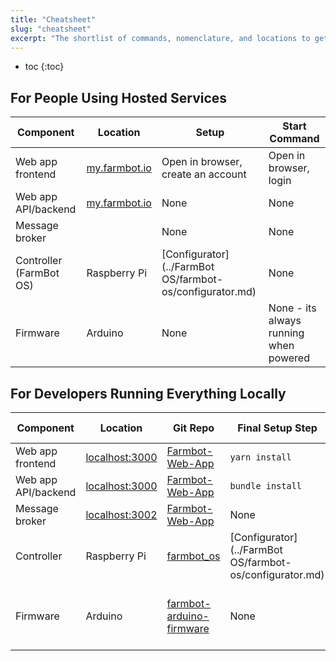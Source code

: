 ```yaml
---
title: "Cheatsheet"
slug: "cheatsheet"
excerpt: "The shortlist of commands, nomenclature, and locations to get all the FarmBot software up and running"
---
```


* toc
{:toc}

## For People Using Hosted Services

|Component                     |Location                      |Setup                         |Start Command                 |
|------------------------------|------------------------------|------------------------------|------------------------------|
|Web app frontend              |[my.farmbot.io](http://my.farmbot.io)|Open in browser, create an account|Open in browser, login
|Web app API/backend           |[my.farmbot.io](http://my.farmbot.io)|None                          |None
|Message broker                |                              |None                          |None
|Controller (FarmBot OS)       |Raspberry Pi                  |[Configurator](../FarmBot OS/farmbot-os/configurator.md)|None
|Firmware                      |Arduino                       |None                          |None - its always running when powered

## For Developers Running Everything Locally

|Component                     |Location                      |Git Repo                      |Final Setup Step              |Start Command                 |
|------------------------------|------------------------------|------------------------------|------------------------------|------------------------------|
|Web app frontend              |[localhost:3000](localhost:3000)|[Farmbot-Web-App](https://github.com/FarmBot/Farmbot-Web-App)|`yarn install`                |`rails api:start`
|Web app API/backend           |[localhost:3000](localhost:3000)|[Farmbot-Web-App](https://github.com/FarmBot/Farmbot-Web-App)|`bundle install`              |None
|Message broker                |[localhost:3002](localhost:3002)|[Farmbot-Web-App](https://github.com/FarmBot/Farmbot-Web-App)|None                          |`rails mqtt:start`
|Controller                    |Raspberry Pi                  |[farmbot_os](https://github.com/FarmBot/farmbot_os)|[Configurator](../FarmBot OS/farmbot-os/configurator.md)|None
|Firmware                      |Arduino                       |[farmbot-arduino-firmware](https://github.com/FarmBot/farmbot-arduino-firmware)|None                          |None - its always running when powered

